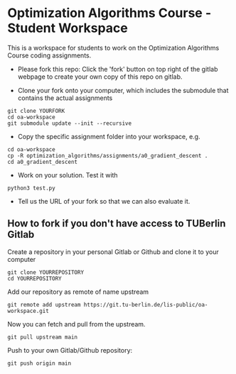 # Optimization Algorithms Course - Student Workspace

This is a workspace for students to work on the Optimization Algorithms
Course coding assignments.

* Please fork this repo: Click the 'fork' button on top right of the gitlab webpage to create your own copy of this repo on gitlab.

* Clone your fork onto your computer, which includes the submodule that contains the actual assignments
```
git clone YOURFORK
cd oa-workspace
git submodule update --init --recursive
```

* Copy the specific assignment folder into your workspace, e.g.
```
cd oa-workspace
cp -R optimization_algorithms/assignments/a0_gradient_descent .
cd a0_gradient_descent
```

* Work on your solution. Test it with
```
python3 test.py
```

* Tell us the URL of your fork so that we can also evaluate it.

## How to fork if you don't have access to TUBerlin Gitlab

Create a repository in your personal Gitlab or Github and clone it to your computer

```
git clone YOURREPOSITORY
cd YOURREPOSITORY
```

Add our repository as remote of name upstream

```
git remote add upstream https://git.tu-berlin.de/lis-public/oa-workspace.git
```

Now you can fetch and pull from the upstream.

```
git pull upstream main
```

Push to your own Gitlab/Github repository:

```
git push origin main
```
